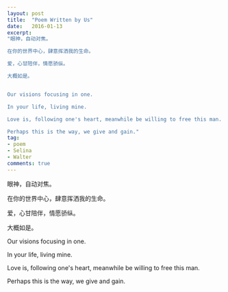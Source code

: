 ```yaml
---
layout: post
title:  "Poem Written by Us"
date:   2016-01-13
excerpt: 
"眼神，自动对焦。

在你的世界中心，肆意挥洒我的生命。

爱，心甘陪伴，情愿骄纵。

大概如是。


Our visions focusing in one.

In your life, living mine.

Love is, following one's heart, meanwhile be willing to free this man.

Perhaps this is the way, we give and gain."
tag:
- poem
- Selina
- Walter
comments: true
---
```


眼神，自动对焦。

在你的世界中心，肆意挥洒我的生命。

爱，心甘陪伴，情愿骄纵。

大概如是。


Our visions focusing in one.

In your life, living mine.

Love is, following one's heart, meanwhile be willing to free this man.

Perhaps this is the way, we give and gain.
